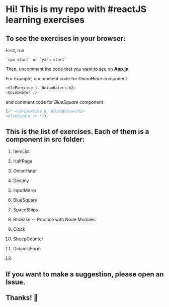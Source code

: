 # Hi! This is my repo with #reactJS learning exercises

## To see the exercises in your browser:

First, run

```
`npm start` or `yarn start`
```

Then, uncomment the code that you want to see on **App.js**


For example, uncomment code for *OnionHater* component

```javascript
<h2>Exercise 3. OnionHater</h2>
<OnionHater />
```
and comment code for *BlueSquare* component

```javascript
{/* <h2>Exercise 6. BlueSquare</h2>
<BlueSquare /> */}
```

## This is the list of exercises. Each of them is a component in src folder:
1. ItemList

2. HalfPage

3. OnionHater

4. Destiny

5. InputMirror

6. BlueSquare

7. SpaceShips

8. BtnBase -- Practice with Node Modules

9. Clock

10. SheepCounter

11. DinamicForm

12. 

## If you want to make a suggestion, please open an Issue. <br /><br />Thanks! 💌
